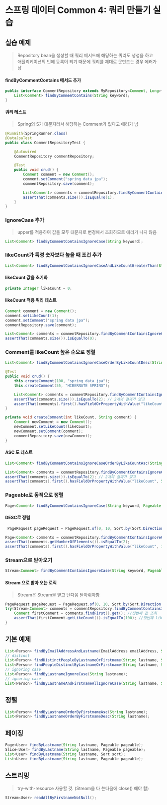 # 스프링 데이터 Common 4: 쿼리 만들기 실습
## 실습 예제
> Repository bean을 생성할 때 쿼리 메서드에 해당하는 쿼리도 생성을 하고  
> 애플리케이션의 빈에 등록이 되기 때문에 쿼리를 제대로 못만드는 경우 에러가 남  
#### findByCommentContains 메서드 추가
```java
public interface CommentRepository extends MyRepository<Comment, Long>{
    List<Comment> findByCommentContains(String keyword);
}
```

#### 쿼리 테스트
> Spring의 S가 대문자라서 해당하는 Comment가 없다고 에러가 남  
```java
@RunWith(SpringRunner.class)
@DataJpaTest
public class CommentRepositoryTest {

    @Autowired
    CommentRepository commentRepository;

    @Test
    public void crud() {
        Comment comment = new Comment();
        comment.setComment("spring data jpa");
        commentRepository.save(comment);

        List<Comment> comments = commentRepository.findByCommentContains("Spring");
        assertThat(comments.size()).isEqualTo(1);
    }
}
```

### IgnoreCase 추가
> upper를 적용하여 값을 모두 대문자로 변경해서 조회하므로 에러가 나지 않음  
```java
List<Comment> findByCommentContainsIgnoreCase(String keyword);
```

### likeCount가 특정 숫자보다 높을 때 조건 추가
```java
List<Comment> findByCommentContainsIgnoreCaseAndLikeCountGreaterThan(String keyword, int likeCount);
```

#### likeCount 값을 초기화
```java
private Integer likeCount = 0;
```

#### likeCount 적용 쿼리 테스트
```java
Comment comment = new Comment();
comment.setLikeCount(1);
comment.setComment("spring data jpa");
commentRepository.save(comment);

List<Comment> comments = commentRepository.findByCommentContainsIgnoreCaseAndLikeCountGreaterThan("Spring", 10);
assertThat(comments.size()).isEqualTo(0);
```

### Comment를 likeCount 높은 순으로 정렬 
```java
List<Comment> findByCommentContainsIgnoreCaseOrderByLikeCountDesc(String keyword);
```

```java
@Test
public void crud() {
    this.createComment(100, "spring data jpa");
    this.createComment(55, "HIBERNATE SPRING");

    List<Comment> comments = commentRepository.findByCommentContainsIgnoreCaseOrderByLikeCountDesc("Spring");
    assertThat(comments.size()).isEqualTo(2); // 2개의 결과가 있고
    assertThat(comments).first().hasFieldOrPropertyWithValue("likeCount", 100); // 첫번째 값의 likeCount = 100
}

private void createComment(int likeCount, String comment) {
    Comment newComment = new Comment();
    newComment.setLikeCount(likeCount);
    newComment.setComment(comment);
    commentRepository.save(newComment);
}
```

#### ASC 도 테스트
```java
List<Comment> findByCommentContainsIgnoreCaseOrderByLikeCountAsc(String keyword);
```

```java
List<Comment> comments = commentRepository.findByCommentContainsIgnoreCaseOrderByLikeCountAsc("Spring");
assertThat(comments.size()).isEqualTo(2); // 2개의 결과가 있고
assertThat(comments).first().hasFieldOrPropertyWithValue("likeCount", 55); // 첫번째 값의 likeCount = 55
```

### Pageable로 동적으로 정렬
```java
Page<Comment> findByCommentContainsIgnoreCase(String keyword, Pageable pageable);
```

#### DESC로 정렬
```java
 PageRequest pageRequest = PageRequest.of(0, 10, Sort.by(Sort.Direction.DESC, "LikeCount"));

Page<Comment> comments = commentRepository.findByCommentContainsIgnoreCase("Spring", pageRequest);
assertThat(comments.getNumberOfElements()).isEqualTo(2);
assertThat(comments).first().hasFieldOrPropertyWithValue("likeCount", 100);
```

### Stream으로 받아오기
```java
Stream<Comment> findByCommentContainsIgnoreCase(String keyword, Pageable pageable);
```

#### Stream 으로 받아 오는 로직
> Stream은 Stream을 받고 난다음 닫아줘아함  
```java
PageRequest pageRequest = PageRequest.of(0, 10, Sort.by(Sort.Direction.DESC, "LikeCount"));
try(Stream<Comment> comments = commentRepository.findByCommentContainsIgnoreCase("Spring", pageRequest)) {
    Comment firstComment = comments.findFirst().get(); //첫번째 값 조회
    assertThat(firstComment.getLikeCount()).isEqualTo(100); //첫번째 likeCount 값은 100
}
```

## 기본 예제
```java
List<Person> findByEmailAddressAndLastname(EmailAddress emailAddress, String lastname);
// distinct
List<Person> findDistinctPeopleByLastnameOrFirstname(String lastname, String firstname);
List<Person> findPeopleDistinctByLastnameOrFirstname(String lastname, String firstname);
// ignoring case
List<Person> findByLastnameIgnoreCase(String lastname);
// ignoring case
List<Person> findByLastnameAndFirstnameAllIgnoreCase(String lastname, String firstname);
```

## 정렬
```java
List<Person> findByLastnameOrderByFirstnameAsc(String lastname);
List<Person> findByLastnameOrderByFirstnameDesc(String lastname);
```

## 페이징
```java
Page<User> findByLastname(String lastname, Pageable pageable);
Slice<User> findByLastname(String lastname, Pageable pageable);
List<User> findByLastname(String lastname, Sort sort);
List<User> findByLastname(String lastname, Pageable pageable);
```

## 스트리밍
> try-with-resource 사용할 것. (Stream을 다 쓴다음에 close() 해야 함)  
```java
Stream<User> readAllByFirstnameNotNull();
```